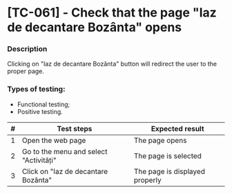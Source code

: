 # **[TC-061] - Check that the page "Iaz de decantare Bozânta" opens**

### **Description**

Clicking on "Iaz de decantare Bozânta" button will redirect the user to the proper page.

### **Types of testing:**

- Functional testing;
- Positive testing.

| #   | **Test steps**                         | **Expected result**            |
| --- | -------------------------------------- | ------------------------------ |
| 1   | Open the web page                      | The page opens                 |
| 2   | Go to the menu and select "Activități" | The page is selected           |
| 3   | Click on "Iaz de decantare Bozânta"    | The page is displayed properly |
